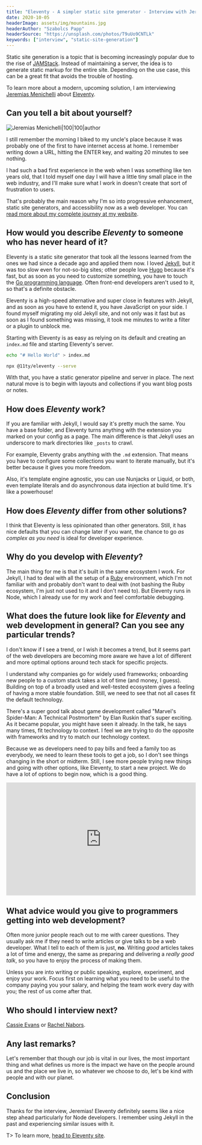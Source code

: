 ```yaml
---
title: "Eleventy - A simpler static site generator - Interview with Jeremias Menichelli"
date: 2020-10-05
headerImage: assets/img/mountains.jpg
headerAuthor: "Szabolcs Papp"
headerSource: "https://unsplash.com/photos/T9uUo9CNTLk"
keywords: ["interview", "static-site-generation"]
---
```


Static site generation is a topic that is becoming increasingly popular due to the rise of [JAMStack](https://jamstack.org). Instead of maintaining a server, the idea is to generate static markup for the entire site. Depending on the use case, this can be a great fit that avoids the trouble of hosting.

To learn more about a modern, upcoming solution, I am interviewing [Jeremias Menichelli](https://twitter.com/jeremenichelli) about [Eleventy](https://www.11ty.dev/).

## Can you tell a bit about yourself?

![Jeremias Menichelli|100|100|author](https://www.gravatar.com/avatar/802b096bc7cef6843db036595503b559?s=200)

I still remember the morning I biked to my uncle's place because it was probably one of the first to have internet access at home. I remember writing down a URL, hitting the ENTER key, and waiting 20 minutes to see nothing.

I had such a bad first experience in the web when I was something like ten years old, that I told myself one day I will have a little tiny small place in the web industry, and I'll make sure what I work in doesn't create that sort of frustration to users.

That's probably the main reason why I'm so into progressive enhancement, static site generators, and accessibility now as a web developer. You can [read more about my complete journey at my website](//jeremenichelli.io/about).

## How would you describe _Eleventy_ to someone who has never heard of it?

Eleventy is a static site generator that took all the lessons learned from the ones we had since a decade ago and applied them now. I loved [Jekyll](https://jekyllrb.com/), but it was too slow even for not-so-big sites; other people love [Hugo](https://gohugo.io/) because it's fast, but as soon as you need to customize something, you have to touch the [Go programming language](https://golang.org/). Often front-end developers aren't used to it, so that's a definite obstacle.

Eleventy is a high-speed alternative and super close in features with Jekyll, and as soon as you have to extend it, you have JavaScript on your side. I found myself migrating my old Jekyll site, and not only was it fast but as soon as I found something was missing, it took me minutes to write a filter or a plugin to unblock me.

Starting with Eleventy is as easy as relying on its default and creating an `index.md` file and starting Eleventy's server.

```bash
echo "# Hello World" > index.md

npx @11ty/eleventy --serve
```

With that, you have a static generator pipeline and server in place. The next natural move is to begin with layouts and collections if you want blog posts or notes.

## How does _Eleventy_ work?

If you are familiar with Jekyll, I would say it's pretty much the same. You have a base folder, and Eleventy turns anything with the extension you marked on your config as a page. The main difference is that Jekyll uses an underscore to mark directories like `_posts` to crawl.

For example, Eleventy grabs anything with the `.md` extension. That means you have to configure some collections you want to iterate manually, but it's better because it gives you more freedom.

Also, it's template engine agnostic, you can use Nunjacks or Liquid, or both, even template literals and do asynchronous data injection at build time. It's like a powerhouse!

## How does _Eleventy_ differ from other solutions?

I think that Eleventy is less opinionated than other generators. Still, it has nice defaults that you can change later if you want, the chance to go _as complex as you need_ is ideal for developer experience.

## Why do you develop with _Eleventy_?

The main thing for me is that it's built in the same ecosystem I work. For Jekyll, I had to deal with all the setup of a [Ruby](https://www.ruby-lang.org/) environment, which I'm not familiar with and probably don't want to deal with (not bashing the Ruby ecosystem, I'm just not used to it and I don't need to). But Eleventy runs in Node, which I already use for my work and feel comfortable debugging.

## What does the future look like for _Eleventy_ and web development in general? Can you see any particular trends?

I don't know if I see a trend, or I wish it becomes a trend, but it seems part of the web developers are becoming more aware we have a lot of different and more optimal options around tech stack for specific projects.

I understand why companies go for widely used frameworks; onboarding new people to a custom stack takes a lot of time (and money, I guess). Building on top of a broadly used and well-tested ecosystem gives a feeling of having a more stable foundation. Still, we need to see that not all cases fit the default technology.

There's a super good talk about game development called "Marvel's Spider-Man: A Technical Postmortem" by Elan Ruskin that's super exciting. As it became popular, you might have seen it already. In the talk, he says many times, fit technology to context. I feel we are trying to do the opposite with frameworks and try to match our technology context.

Because we as developers need to pay bills and feed a family too as everybody, we need to learn these tools to get a job, so I don't see things changing in the short or midterm. Still, I see more people trying new things and going with other options, like Eleventy, to start a new project. We do have a lot of options to begin now, which is a good thing.

<iframe width="100%" height="300px" src="https://www.youtube.com/embed/KDhKyIZd3O8" frameborder="0" allowfullscreen></iframe>

## What advice would you give to programmers getting into web development?

Often more junior people reach out to me with career questions. They usually ask me if they need to write articles or give talks to be a web developer. What I tell to each of them is just, **no**. Writing _good_ articles takes a lot of time and energy, the same as preparing and delivering a _really good talk_, so you have to enjoy the process of making them.

Unless you are into writing or public speaking, explore, experiment, and enjoy your work. Focus first on learning what you need to be useful to the company paying you your salary, and helping the team work every day with you; the rest of us come after that.

## Who should I interview next?

[Cassie Evans](https://twitter.com/cassiecodes) or [Rachel Nabors](https://twitter.com/rachelnabors).

## Any last remarks?

Let's remember that though our job is vital in our lives, the most important thing and what defines us more is the impact we have on the people around us and the place we live in, so whatever we choose to do, let's be kind with people and with our planet.

## Conclusion

Thanks for the interview, Jeremias! Eleventy definitely seems like a nice step ahead particularly for Node developers. I remember using Jekyll in the past and experiencing similar issues with it.

T> To learn more, [head to Eleventy site](https://www.11ty.dev/).

